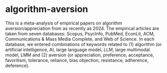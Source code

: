 # algorithm-aversion

This is a meta-analysis of empirical papers on algorithm aversion/appreciation from as recently as 2024. The empirical articles are taken from seven databases: Scopus, PsycInfo, PubMed, EconLit, ACM, Communications & Mass Media Complete, and Web of Science. In each database, we entered combinations of keywords related to (1) algorithm (or artificial intelligence, AI, large language model, LLM, large multimodal model, LMM and (2) aversion (or appreciation, preference, acceptance, favoritism, tolerance, reliance, bias objection, resistance, adherence, deference). 